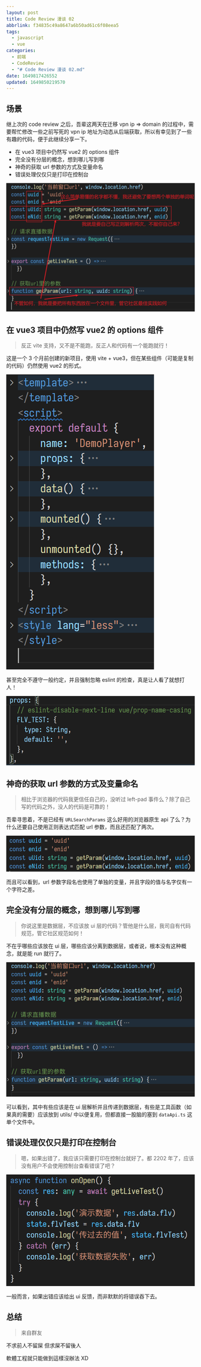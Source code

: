 ```yaml
---
layout: post
title: Code Review 漫谈 02
abbrlink: f34835c49a8647a6b50ad61c6f08eea5
tags:
  - javascript
  - vue
categories:
  - 前端
  - CodeReview
  - "# Code Review 漫谈 02.md"
date: 1649817426552
updated: 1649850219570
---
```


## 场景

继上次的 code review 之后，吾辈这两天在迁移 vpn ip => domain 的过程中，需要帮忙修改一些之前写死的 vpn ip 地址为动态从后端获取，所以有幸见到了一些有趣的代码，便于此继续分享一下。

- 在 vue3 项目中仍然写 vue2 的 options 组件
- 完全没有分层的概念，想到哪儿写到哪
- 神奇的获取 url 参数的方式及变量命名
- 错误处理仅仅只是打印在控制台

![1649819326108](/resources/96422f4f133a4b69abadbd3dc984a615.png)

## 在 vue3 项目中仍然写 vue2 的 options 组件

> 反正 vite 支持，又不是不能跑，反正人和代码有一个能跑就行！

这是一个 3 个月前创建的新项目，使用 vite + vue3，但在某些组件（可能是复制的代码）仍然使用 vue2 的形式。

![1649818451304](/resources/e9257d15a5014c1d87c29d02fa000d21.png)

甚至完全不遵守一般约定，并且强制忽略 eslint 的检查，真是让人看了就想打人！

![1649818512960](/resources/1c7272988a1340a99c79ff8a055c1bd7.png)

## 神奇的获取 url 参数的方式及变量命名

> 相比于浏览器的代码我更信任自己的，没听过 left-pad 事件么？除了自己写的代码之外，没人的代码是可靠的！

吾辈寻思着，不是已经有 `URLSearchParams` 这么好用的浏览器原生 api 了么？为什么还要自己使用正则表达式匹配 url 参数，而且还匹配了两次。

![1649817799386](/resources/105a8560c07b48b3b83925d23fd56c30.png)

而且可以看到，url 参数字段名也使用了单独的变量，并且字段的值与名字仅有一个字符之差。

## 完全没有分层的概念，想到哪儿写到哪

> 你说这里是数据层，不应该放 ui 层的代码？管他是什么层，我司自有代码规范，管它社区规范如何！

不在乎哪些应该放在 ui 层，哪些应该分离到数据层，或者说，根本没有这种概念，就是能 run 就行了。

![1649818834821](/resources/e0d16a41c46442cc9aa210323a5be709.png)

可以看到，其中有些应该是在 ui 层解析并且传递到数据层，有些是工具函数（如果真的需要）应该放到 utils/ 中以便复用，但都直接一股脑的塞到 `dataApi.ts` 这单个文件中。

## 错误处理仅仅只是打印在控制台

> 嗯，如果出错了，我应该只需要打印在控制台就好了。都 2202 年了，应该没有用户不会使用控制台查看错误了吧？

![1649819664273](/resources/c5847aef9c8a41218fdf0b735ee0f64d.png)

一般而言，如果出错应该给出 ui 反馈，而非默默的将错误吞下去。

## 总结

> 来自群友

不求前人不留屎
但求屎不留後人

軟體工程就只能做到這樣沒辦法 XD
